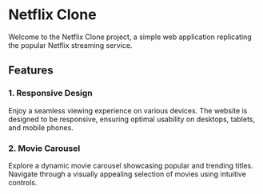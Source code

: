 # Netflix Clone

Welcome to the Netflix Clone project, a simple web application replicating the popular Netflix streaming service.

## Features

### 1. Responsive Design

Enjoy a seamless viewing experience on various devices. The website is designed to be responsive, ensuring optimal usability on desktops, tablets, and mobile phones.

### 2. Movie Carousel

Explore a dynamic movie carousel showcasing popular and trending titles. Navigate through a visually appealing selection of movies using intuitive controls.



